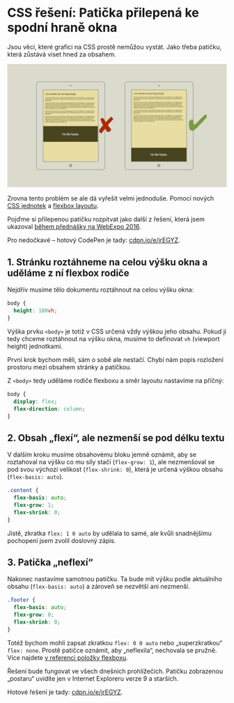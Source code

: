 # CSS řešení: Patička přilepená ke spodní hraně okna

Jsou věci, které grafici na CSS prostě nemůžou vystát. Jako třeba patičku, která zůstává viset hned za obsahem.

![Patička se má vždy přilepit ke spodní hraně okan](../dist/images/original/flexbox-footer.jpg)

Zrovna tento problém se ale dá vyřešit velmi jednoduše. Pomocí nových [CSS jednotek](css3-jednotky.md) a [flexbox layoutu](css3-flexbox.md). 

Pojďme si přilepenou patičku rozpitvat jako další z řešení, která jsem ukazoval [během přednášky na WebExpo 2016](http://www.vzhurudolu.cz/prednaska/webexpo-2016-246).

Pro nedočkavé – hotový CodePen je tady: [cdpn.io/e/jrEGYZ](http://codepen.io/machal/pen/jrEGYZ).

## 1. Stránku roztáhneme na celou výšku okna a uděláme z ní flexbox rodiče

Nejdřív musíme tělo dokumentu roztáhnout na celou výšku okna:

```css
body {
  height: 100vh;
}
```

Výška prvku `<body>` je totiž v CSS určená vždy výškou jeho obsahu. Pokud ji tedy chceme roztáhnout na výšku okna, musíme to definovat `vh` (viewport height) jednotkami. 

První krok bychom měli, sám o sobě ale nestačí. Chybí nám popis rozložení prostoru mezi obsahem stránky a patičkou.

Z `<body>` tedy uděláme rodiče flexboxu a směr layoutu nastavíme na příčný:

```css
body {
  display: flex;
  flex-direction: column;
}
```

## 2. Obsah „flexí“, ale nezmenší se pod délku textu

V dalším kroku musíme obsahovému bloku jemně oznámit, aby se roztahoval na výšku co mu síly stačí (`flex-grow: 1`), ale nezmenšoval se pod svou výchozí velikost (`flex-shrink: 0`), která je určená výškou obsahu (`flex-basis: auto`). 

```css
.content {
  flex-basis: auto;
  flex-grow: 1;
  flex-shrink: 0;
}
```

Jistě, zkratka `flex: 1 0 auto` by udělala to samé, ale kvůli snadnějšímu pochopení jsem zvolil doslovný zápis.

## 3. Patička „neflexí“

Nakonec nastavíme samotnou patičku. Ta bude mít výšku podle aktuálního obsahu (`flex-basis: auto`) a zároveň se nezvětší ani nezmenší.

```css
.footer {
  flex-basis: auto;
  flex-grow: 0;
  flex-shrink: 0;
}
```

Totéž bychom mohli zapsat zkratkou `flex: 0 0 auto` nebo „superzkratkou“ `flex: none`. Prostě patičce oznámit, aby „neflexila“, nechovala se pružně.  Více najdete [v referenci položky flexboxu](css3-flexbox-polozky.md).

Řešení bude fungovat ve všech dnešních prohlížečích. Patičku zobrazenou „postaru“ uvidíte jen v Internet Exploreru verze 9 a starších.

Hotové řešení je tady: [cdpn.io/e/jrEGYZ](http://codepen.io/machal/pen/jrEGYZ).
